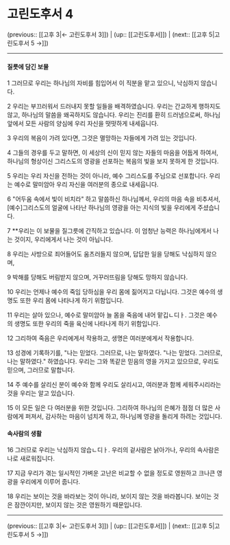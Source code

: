 # 고린도후서 4

(previous:: [[고후 3|← 고린도후서 3]]) | (up:: [[고린도후서]]) | (next:: [[고후 5|고린도후서 5 →]])

***


#### 질릇에 담긴 보물

1 
그러므로 우리는 하나님의 자비를 힘입어서 이 직분을 맡고 있으니, 낙심하지 않습니다.


2 
우리는 부끄러워서 드러내지 못할 일들을 배격하였습니다. 우리는 간교하게 행하지도 않고, 하나님의 말씀을 왜곡하지도 않습니다. 우리는 진리를 환히 드러냄으로써, 하나님 앞에서 모든 사람의 양심에 우리 자신을 떳떳하게 내세웁니다.


3 
우리의 복음이 가려 있다면, 그것은 멸망하는 자들에게 가려 있는 것입니다.


4 
 그들의 경우를 두고 말하면, 이 세상의 신이 믿지 않는 자들의 마음을 어둡게 하여서, 하나님의 형상이신 그리스도의 영광을 선포하는 복음의 빛을 보지 못하게 한 것입니다.


5 
우리는 우리 자신을 전하는 것이 아니라, 예수 그리스도를 주님으로 선포합니다. 우리는 예수로 말미암아 우리 자신을 여러분의 종으로 내세웁니다.


6 
"어두움 속에서 빛이 비치라" 하고 말씀하신 하나님께서, 우리의 마음 속을 비추셔서, [예수]그리스도의 얼굴에 나타난 하나님의 영광을 아는 지식의 빛을 우리에게 주셨습니다.


7 
**우리는 이 보물을 질그릇에 간직하고 있습니다. 이 엄청난 능력은 하나님에게서 나는 것이지, 우리에게서 나는 것이 아닙니다.


8 
우리는 사방으로 죄어들어도 움츠러들지 않으며, 답답한 일을 당해도 낙심하지 않으며,


9 
박해를 당해도 버림받지 않으며, 거꾸러뜨림을 당해도 망하지 않습니다.


10 
우리는 언제나 예수의 죽임 당하심을 우리 몸에 짊어지고 다닙니다. 그것은 예수의 생명도 또한 우리 몸에 나타나게 하기 위함입니다.


11 
우리는 살아 있으나, 예수로 말미암아 늘 몸을 죽음에 내어 맡깁ㄴ디ㅏ. 그것은 예수의 생명도 또한 우리의 죽을 육신에 나타나게 하기 위함입니다.


12 
그리하여 죽음은 우리에게서 작용하고, 생명은 여러분에게서 작용합니다.


13 
성경에 기록하기를, "나는 믿었다. 그러므로, 나는 말하였다. "나는 믿었다. 그러므로, 나는 말하였다." 하였습니다. 우리는 그와 똑같은 믿음의 영을 가지고 있으므로, 우리도 믿으며, 그러므로 말합니다.


14 
주 예수를 살리신 분이 예수와 함께 우리도 살리시고, 여러분과 함께 세워주시리라는 것을 우리는 알고 있습니다.


15 
이 모든 일은 다 여러분을 위한 것입니다. 그리하여 하나님의 은혜가 점점 더 많은 사람에게 퍼져서, 감사하는 마음이 넘치게 하고, 하나님께 영광을 돌리게 하려는 것입니다.


#### 속사람의 생활
16 
그러므로 우리는 낙심하지 않습ㄴ디ㅏ. 우리의 겉사람은 낡아가나, 우리의 속사람은 나로 새로워집니다.


17 
지금 우리가 겪는 일시적인 가벼운 고난은 비교할 수 없을 정도로 영원하고 크나큰 영광을 우리에게 이루어 줍니다.


18 
우리는 보이는 것을 바라보는 것이 아니라, 보이지 않는 것을 바라봅니다. 보이는 것은 잠깐이지만, 보이지 않는 것은 영원하기 때문입니다.


***

(previous:: [[고후 3|← 고린도후서 3]]) | (up:: [[고린도후서]]) | (next:: [[고후 5|고린도후서 5 →]])
